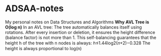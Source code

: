 # ADSAA-notes
My personal notes on Data Structures and Algorithms
**Why AVL Tree is O(log n)**
In an AVL tree:
The tree automatically balances itself using rotations.
After every insertion or deletion, it ensures the height difference (balance factor) is not more than 1.
This self-balancing guarantees that the height h of the tree with n nodes is always:
ℎ≤1.44log2(𝑛+2)−0.328
 The height is always proportional to log(n)
